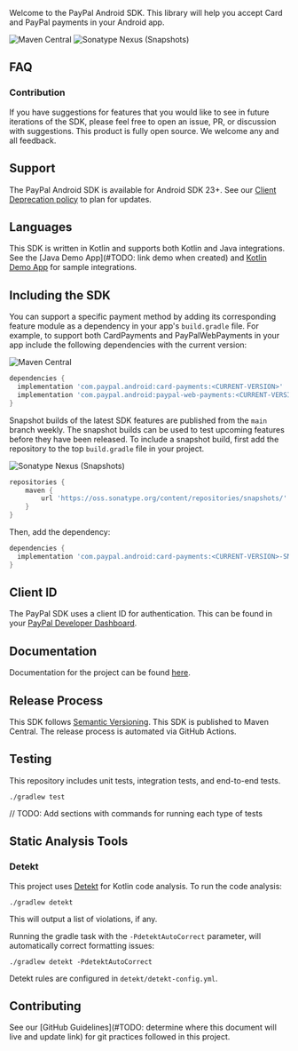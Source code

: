 Welcome to the PayPal Android SDK. This library will help you accept Card and PayPal payments in your Android app.

![Maven Central](https://img.shields.io/maven-central/v/com.paypal.android/card-payments?style=for-the-badge) ![Sonatype Nexus (Snapshots)](https://img.shields.io/nexus/s/com.paypal.android/card-payments?server=https%3A%2F%2Foss.sonatype.org&style=for-the-badge)

## FAQ

### Contribution
If you have suggestions for features that you would like to see in future iterations of the SDK, please feel free to open an issue, PR, or discussion with suggestions. This product is fully open source. We welcome any and all feedback.

## Support
The PayPal Android SDK is available for Android SDK 23+. See our [Client Deprecation policy](https://developer.paypal.com/braintree/docs/guides/client-sdk/deprecation-policy/android/v4) to plan for updates.

## Languages
This SDK is written in Kotlin and supports both Kotlin and Java integrations. See the [Java Demo App](#TODO: link demo when created) and [Kotlin Demo App](/Demo) for sample integrations. 

## Including the SDK
You can support a specific payment method by adding its corresponding feature module as a dependency in your app's `build.gradle` file.
For example, to support both CardPayments and PayPalWebPayments in your app include the following dependencies with the current version:

![Maven Central](https://img.shields.io/maven-central/v/com.paypal.android/card-payments?style=for-the-badge)
```groovy
dependencies {
  implementation 'com.paypal.android:card-payments:<CURRENT-VERSION>'
  implementation 'com.paypal.android:paypal-web-payments:<CURRENT-VERSION>'
}
```

Snapshot builds of the latest SDK features are published from the `main` branch weekly. The snapshot builds can be used to test upcoming features before they have been released. To include a snapshot build, first add the repository to the top `build.gradle` file in your project.

![Sonatype Nexus (Snapshots)](https://img.shields.io/nexus/s/com.paypal.android/card-payments?server=https%3A%2F%2Foss.sonatype.org&style=for-the-badge)
```groovy
repositories {
    maven {
        url 'https://oss.sonatype.org/content/repositories/snapshots/'
    }
}
```

Then, add the dependency:

```groovy
dependencies {
  implementation 'com.paypal.android:card-payments:<CURRENT-VERSION>-SNAPSHOT'
}
```

## Client ID

The PayPal SDK uses a client ID for authentication. This can be found in your [PayPal Developer Dashboard](https://developer.paypal.com/api/rest/#link-getstarted).

## Documentation

Documentation for the project can be found [here](https://developer.paypal.com/docs/checkout/advanced/android/).

## Release Process
This SDK follows [Semantic Versioning](https://semver.org/). This SDK is published to Maven Central. The release process is automated via GitHub Actions.

## Testing

This repository includes unit tests, integration tests, and end-to-end tests.

```
./gradlew test
```

// TODO: Add sections with commands for running each type of tests 

## Static Analysis Tools

### Detekt
This project uses [Detekt](https://github.com/detekt/detekt) for Kotlin code analysis. To run the code analysis:
```
./gradlew detekt
```
This will output a list of violations, if any.

Running the gradle task with the `-PdetektAutoCorrect` parameter, will automatically correct formatting issues:
```
./gradlew detekt -PdetektAutoCorrect
```

Detekt rules are configured in `detekt/detekt-config.yml`.

## Contributing

See our [GitHub Guidelines](#TODO: determine where this document will live and update link) for git practices followed in this project.
